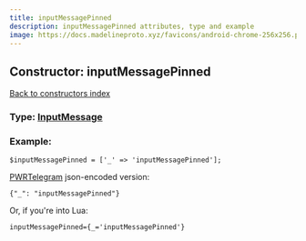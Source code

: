 ```yaml
---
title: inputMessagePinned
description: inputMessagePinned attributes, type and example
image: https://docs.madelineproto.xyz/favicons/android-chrome-256x256.png
---
```

## Constructor: inputMessagePinned  
[Back to constructors index](index.md)






### Type: [InputMessage](../types/InputMessage.md)


### Example:

```
$inputMessagePinned = ['_' => 'inputMessagePinned'];
```  

[PWRTelegram](https://pwrtelegram.xyz) json-encoded version:

```
{"_": "inputMessagePinned"}
```


Or, if you're into Lua:  


```
inputMessagePinned={_='inputMessagePinned'}

```


